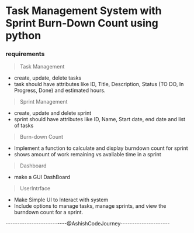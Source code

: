 # Task Management System with Sprint Burn-Down Count using python


### requirements
> Task Management
- create, update, delete tasks
- task should have attributes like ID, Title, Description, Status (TO DO, In Progress, Done) and estimated hours.

> Sprint Management
- create, update and delete sprint
- sprint should have attributes like ID, Name, Start date, end date and list of tasks

> Burn-down Count
- Implement a function to calculate and display burndown count for sprint
- shows amount of work remaining vs avaliable time in a sprint

> Dashboard
- make a GUI DashBoard

> UserIntrface
- Make Simple UI to Interact with system
- Include options to manage tasks, manage sprints, and view the burndown count for a sprint.


--------------------------@AshishCodeJourney---------------------